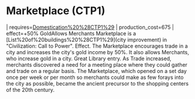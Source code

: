 # Marketplace (CTP1)

 | requires=[Domestication%20%28CTP1%29](Domestication)
 | production_cost=675
 | effect=+50% GoldAllows Merchants
Marketplace is a [List%20of%20buildings%20%28CTP1%29](city improvement) in "Civilization: Call to Power".
Effect.
The Marketplace encourages trade in a city and increases the city's gold income by 50%. It also allows Merchants, who increase gold in a city.
Great Library entry.
As Trade increased, merchants discovered a need for a meeting place where they could gather and trade on a regular basis. The Marketplace, which opened on a set day once per week or per month so merchants could make as few forays into the city as possible, became the ancient precursor to the shopping centers of the 20th century.